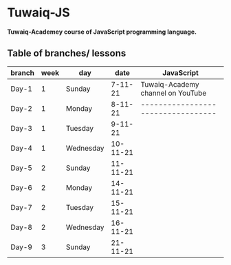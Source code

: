 # Tuwaiq-JS

**Tuwaiq-Academey course of JavaScript programming language.**

## Table of branches/ lessons

| branch | week |   day    |    date    |            JavaScript            |
| ------ | ---- | -------- |------------|----------------------------------|
| Day-1  |   1  | Sunday   |  7-11-21   |Tuwaiq-Academy channel on YouTube |
| Day-2  |   1  | Monday   |  8-11-21   |----------------------------------
| Day-3  |   1  | Tuesday  |  9-11-21   |
| Day-4  |   1  | Wednesday|  10-11-21  |
| Day-5  |   2  | Sunday   |  11-11-21  |
| Day-6  |   2  | Monday   |  14-11-21  |
| Day-7  |   2  | Tuesday  |  15-11-21  |
| Day-8  |   2  | Wednesday|  16-11-21  |
| Day-9  |   3  | Sunday   |  21-11-21  |